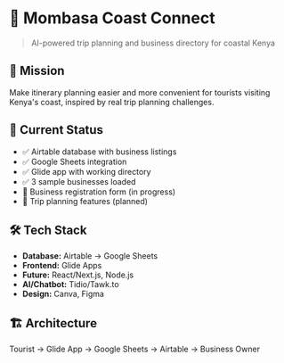 # 🌊 Mombasa Coast Connect
> AI-powered trip planning and business directory for coastal Kenya

## 🎯 Mission
Make itinerary planning easier and more convenient for tourists visiting Kenya's coast, inspired by real trip planning challenges.

## 🚀 Current Status
- ✅ Airtable database with business listings
- ✅ Google Sheets integration
- ✅ Glide app with working directory
- ✅ 3 sample businesses loaded
- 🔄 Business registration form (in progress)
- 🔄 Trip planning features (planned)

## 🛠️ Tech Stack
- **Database:** Airtable → Google Sheets
- **Frontend:** Glide Apps
- **Future:** React/Next.js, Node.js
- **AI/Chatbot:** Tidio/Tawk.to
- **Design:** Canva, Figma

## 🏗️ Architecture
Tourist → Glide App → Google Sheets → Airtable → Business Owner
